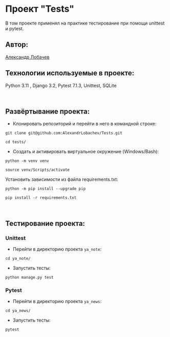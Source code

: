 # Проект "Tests"

В том проекте применял на практике тестирование при помощи unittest и pytest.

## Автор:

[Александр Лобачев](https://github.com/AlexandrLobachev/)
<br>

## Технологии используемые в проекте:
Python 3.11 , Django 3.2, Pytest 7.1.3, Unittest, SQLite

<br>

## Развёртывание проекта:
+ Клонировать репозиторий и перейти в него в командной строке:
```
git clone git@github.com:AlexandrLobachev/Tests.git
```

```
cd tests/
```

+ Cоздать и активировать виртуальное окружение (Windows/Bash):
```
python -m venv venv
```

```
source venv/Scripts/activate
```

Установить зависимости из файла requirements.txt:
```
python -m pip install --upgrade pip
```

```
pip install -r requirements.txt
```

<br>

## Тестирование проекта:
### Unittest
+ Перейти в директорию проекта `ya_note`:
```
cd ya_note/
```
+ Запустить тесты:
```
python manage.py test
```

### Pytest
+ Перейти в директорию проекта `ya_news`:
```
cd ya_news/
```
+ Запустить тесты:
```
pytest
```

<br>



